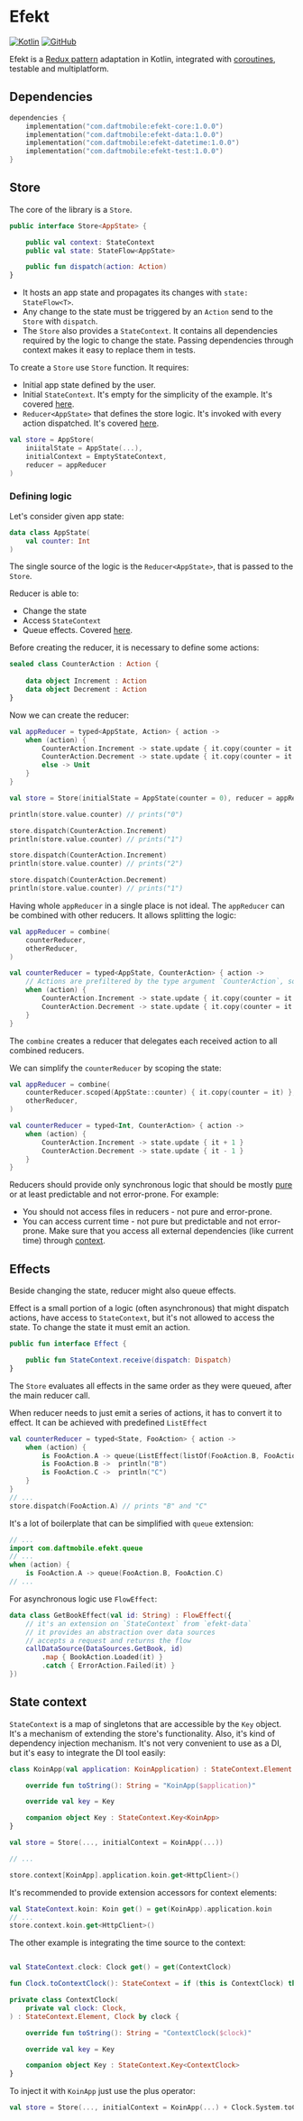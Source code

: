 # Efekt

[![Kotlin](https://img.shields.io/badge/kotlin-2.0.20-blue.svg?logo=kotlin)](http://kotlinlang.org) 
[![GitHub](https://img.shields.io/github/license/DaftMobile/efekt)](https://github.com/DaftMobile/efekt/blob/main/LICENSE)

Efekt is a [Redux pattern](https://redux.js.org/understanding/thinking-in-redux/three-principles) adaptation in Kotlin,
integrated with [coroutines](https://github.com/Kotlin/kotlinx.coroutines), testable and multiplatform.

## Dependencies

```kotlin
dependencies {
    implementation("com.daftmobile:efekt-core:1.0.0")
    implementation("com.daftmobile:efekt-data:1.0.0")
    implementation("com.daftmobile:efekt-datetime:1.0.0")
    implementation("com.daftmobile:efekt-test:1.0.0")
}
```

## Store

The core of the library is a `Store`. 

```kotlin
public interface Store<AppState> {

    public val context: StateContext
    public val state: StateFlow<AppState>

    public fun dispatch(action: Action)
}
```

* It hosts an app state and propagates its changes with `state: StateFlow<T>`.
* Any change to the state must be triggered by an `Action` send to the `Store` with `dispatch`.
* The `Store` also provides a `StateContext`. It contains all dependencies required by the logic to change the state. 
Passing dependencies through context makes it easy to replace them in tests.

To create a `Store` use `Store` function. It requires:
* Initial app state defined by the user.
* Initial `StateContext`. It's empty for the simplicity of the example. It's covered [here](#state-context). 
* `Reducer<AppState>` that defines the store logic. It's invoked with every action dispatched. It's covered [here](#defining-logic).

```kotlin
val store = AppStore(
    iniitalState = AppState(...),
    initialContext = EmptyStateContext,
    reducer = appReducer
)

```

### Defining logic

Let's consider given app state:

```kotlin
data class AppState(
    val counter: Int
)
```

The single source of the logic is the `Reducer<AppState>`, that is passed to the `Store`.

Reducer is able to:
* Change the state
* Access `StateContext`
* Queue effects. Covered [here](#effects).

Before creating the reducer, it is necessary to define some actions:

```kotlin
sealed class CounterAction : Action {
    
    data object Increment : Action
    data object Decrement : Action
}
```

Now we can create the reducer:

```kotlin
val appReducer = typed<AppState, Action> { action ->
    when (action) {
        CounterAction.Increment -> state.update { it.copy(counter = it.counter + 1) }
        CounterAction.Decrement -> state.update { it.copy(counter = it.counter - 1) }
        else -> Unit
    }
}

val store = Store(initialState = AppState(counter = 0), reducer = appReducer)

println(store.value.counter) // prints("0")

store.dispatch(CounterAction.Increment)
println(store.value.counter) // prints("1")

store.dispatch(CounterAction.Increment)
println(store.value.counter) // prints("2")

store.dispatch(CounterAction.Decrement)
println(store.value.counter) // prints("1")
```

Having whole `appReducer` in a single place is not ideal. The `appReducer` can be combined with other reducers.
It allows splitting the logic:

```kotlin
val appReducer = combine(
    counterReducer,
    otherReducer,
)

val counterReducer = typed<AppState, CounterAction> { action ->
    // Actions are prefiltered by the type argument `CounterAction`, so only counter actions are accepted.
    when (action) {
        CounterAction.Increment -> state.update { it.copy(counter = it.counter + 1) }
        CounterAction.Decrement -> state.update { it.copy(counter = it.counter - 1) }
    }
}
```

The `combine` creates a reducer that delegates each received action to all combined reducers.

We can simplify the `counterReducer` by scoping the state:

```kotlin
val appReducer = combine(
    counterReducer.scoped(AppState::counter) { it.copy(counter = it) },
    otherReducer,
)

val counterReducer = typed<Int, CounterAction> { action ->
    when (action) {
        CounterAction.Increment -> state.update { it + 1 }
        CounterAction.Decrement -> state.update { it - 1 }
    }
}
```

Reducers should provide only synchronous logic that should be mostly [pure](https://en.wikipedia.org/wiki/Pure_function)
or at least predictable and not error-prone. For example:
* You should not access files in reducers - not pure and error-prone.
* You can access current time - not pure but predictable and not error-prone. Make sure that you access all external 
dependencies (like current time) through [context](#state-context). 

## Effects

Beside changing the state, reducer might also queue effects.

Effect is a small portion of a logic (often asynchronous) that might dispatch actions, have access to `StateContext`,
but it's not allowed to access the state. To change the state it must emit an action.

```kotlin
public fun interface Effect {

    public fun StateContext.receive(dispatch: Dispatch)
}
```

The `Store` evaluates all effects in the same order as they were queued, after the main reducer call.

When reducer needs to just emit a series of actions, it has to convert it to effect.
It can be achieved with predefined `ListEffect`

```kotlin
val counterReducer = typed<State, FooAction> { action ->
    when (action) {
        is FooAction.A -> queue(ListEffect(listOf(FooAction.B, FooAction.C))) 
        is FooAction.B ->  println("B")
        is FooAction.C ->  println("C")
    }
}
// ...
store.dispatch(FooAction.A) // prints "B" and "C"
```

It's a lot of boilerplate that can be simplified with `queue` extension:
```kotlin
// ...
import com.daftmobile.efekt.queue
// ...
when (action) {
    is FooAction.A -> queue(FooAction.B, FooAction.C)
// ...
```

For asynchronous logic use `FlowEffect`:

```kotlin
data class GetBookEffect(val id: String) : FlowEffect({
    // it's an extension on `StateContext` from `efekt-data`
    // it provides an abstraction over data sources
    // accepts a request and returns the flow
    callDataSource(DataSources.GetBook, id) 
        .map { BookAction.Loaded(it) }
        .catch { ErrorAction.Failed(it) }
})
```

## State context

`StateContext` is a map of singletons that are accessible by the `Key` object. It's a mechanism of extending
the store's functionality. Also, it's kind of dependency injection mechanism. It's not very convenient to use as a 
DI, but it's easy to integrate the DI tool easily:

```kotlin
class KoinApp(val application: KoinApplication) : StateContext.Element {

    override fun toString(): String = "KoinApp($application)"

    override val key = Key

    companion object Key : StateContext.Key<KoinApp>
}

val store = Store(..., initialContext = KoinApp(...))

// ...

store.context[KoinApp].application.koin.get<HttpClient>()
```

It's recommended to provide extension accessors for context elements:

```kotlin
val StateContext.koin: Koin get() = get(KoinApp).application.koin
// ...
store.context.koin.get<HttpClient>()
```

The other example is integrating the time source to the context:

```kotlin

val StateContext.clock: Clock get() = get(ContextClock)

fun Clock.toContextClock(): StateContext = if (this is ContextClock) this else ContextClock(this)

private class ContextClock(
    private val clock: Clock,
) : StateContext.Element, Clock by clock {

    override fun toString(): String = "ContextClock($clock)"

    override val key = Key

    companion object Key : StateContext.Key<ContextClock>
}
```

To inject it with `KoinApp` just use the plus operator:

```kotlin
val store = Store(..., initialContext = KoinApp(...) + Clock.System.toContextClock())
```